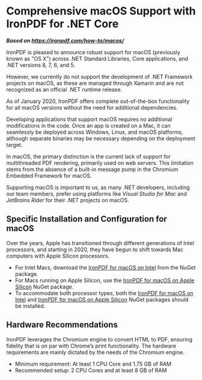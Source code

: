 # Comprehensive macOS Support with IronPDF for .NET Core

***Based on <https://ironpdf.com/how-to/macos/>***


IronPDF is pleased to announce robust support for macOS (previously known as "OS X") across .NET Standard Libraries, Core applications, and .NET versions 8, 7, 6, and 5.

However, we currently do not support the development of .NET Framework projects on macOS, as these are managed through Xamarin and are not recognized as an official .NET runtime release.

As of January 2020, IronPDF offers complete out-of-the-box functionality for all macOS versions without the need for additional dependencies.

Developing applications that support macOS requires no additional modifications in the code. Once an app is created on a Mac, it can seamlessly be deployed across Windows, Linux, and macOS platforms, although separate binaries may be necessary depending on the deployment target.

In macOS, the primary distinction is the current lack of support for multithreaded PDF rendering, primarily used on web servers. This limitation stems from the absence of a built-in message pump in the Chromium Embedded Framework for macOS.

Supporting macOS is important to us, as many .NET developers, including our team members, prefer using platforms like *Visual Studio for Mac* and *JetBrains Rider* for their .NET projects on macOS.

## Specific Installation and Configuration for macOS

Over the years, Apple has transitioned through different generations of Intel processors, and starting in 2020, they have begun to shift towards Mac computers with Apple Silicon processors.
- For Intel Macs, download the [IronPDF for macOS on Intel](https://ironpdf.com/packages/IronPdf.MacOs) from the NuGet package.
- For Macs running on Apple Silicon, use the [IronPDF for macOS on Apple Silicon](https://ironpdf.com/packages/IronPdf.MacOs.ARM) NuGet package.
- To accommodate both processor types, both the [IronPDF for macOS on Intel](https://ironpdf.com/packages/IronPdf.MacOs) and [IronPDF for macOS on Apple Silicon](https://ironpdf.com/packages/IronPdf.MacOs.ARM) NuGet packages should be installed.

## Hardware Recommendations

IronPDF leverages the Chromium engine to convert HTML to PDF, ensuring fidelity that is on par with Chrome’s print functionality. The hardware requirements are mainly dictated by the needs of the Chromium engine.
  
- Minimum requirement: At least 1 CPU Core and 1.75 GB of RAM
- Recommended setup: 2 CPU Cores and at least 8 GB of RAM